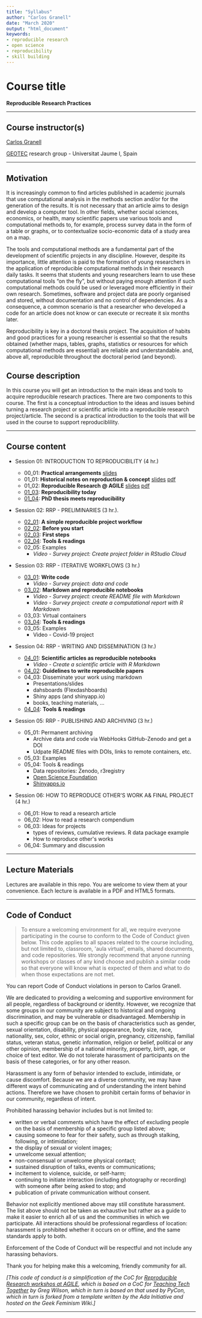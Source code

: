 ```yaml
---
title: "Syllabus"
author: "Carlos Granell"
date: "March 2020"
output: "html_document"
keywords:
- reproducible research
- open science
- reproducibility
- skill building
---
```



# Course title

**Reproducible Research Practices**

---

## Course instructor(s)
[Carlos Granell](http://carlosgranell.eu) 

[GEOTEC](http://geotec.uji.es/) research group - Universitat Jaume I, Spain

---

## Motivation 

It is increasingly common to find articles published in academic journals that use computational analysis in the methods section and/or for the generation of the results. It is not necessary that an article aims to design and develop a computer tool. In other fields, whether social sciences, economics, or health, many scientific papers use various tools and computational methods to, for example, process survey data in the form of a table or graphs, or to contextualize socio-economic data of a study area on a map.

The tools and computational methods are a fundamental part of the development of scientific projects in any discipline. However, despite its importance, little attention is paid to the formation of young researchers in the application of reproducible computational methods in their research daily tasks. It seems that students and young researchers learn to use these computational tools “on the fly”, but without paying enough attention if such computational methods could be used or leveraged more efficiently in their own research. Sometimes, software and project data are poorly organised and stored, without documentation and no control of dependencies. As a consequence, a common scenario is that a researcher who developed a code for an article does not know or can execute or recreate it six months later.

Reproducibility is key in a doctoral thesis project. The acquisition of habits and good practices for a young researcher is essential so that the results obtained (whether maps, tables, graphs, statistics or resources for which computational methods are essential) are reliable and understandable. and, above all, reproducible throughout the doctoral period (and beyond).

## Course description

In this course you will get an introduction to the main ideas and tools to acquire reproducible research practices. There are two components to this course. The first is a conceptual introduction to the ideas and issues behind  turning a research project or scientific article into a reproducible research project/article. The second is a practical introduction to the tools that will be used in the course to support reproduciblility. 

---

## Course content

* Session 01: INTRODUCTION TO REPRODUCIBILITY (4 hr.)
  * 00_01: **Practical arrangements** [slides](http://www3.uji.es/~canut/rrp20/00_01.html)
  * 01_01: **Historical notes on reproduction & concept** [slides](http://www3.uji.es/~canut/rrp20/01_01.html) [pdf](http://www3.uji.es/~canut/rrp20/01_01.pdf)
  * 01_02: **Reproducible Research @ AGILE** [slides](http://www3.uji.es/~canut/rrp20/01_02.html) [pdf]((http://www3.uji.es/~canut/rrp20/01_02.pdf))
  * [01_03](http://www3.uji.es/~canut/rrp20/01_03.html): **Reproducibility today**
  * [01_04](http://www3.uji.es/~canut/rrp20/01_04.html): **PhD thesis meets reproducibility**

* Session 02: RRP - PRELIMINARIES (3 hr.).
  * [02_01](http://www3.uji.es/~canut/rrp20/02_01.html): **A simple reproducible project workflow** 
  * [02_02](http://www3.uji.es/~canut/rrp20/02_02.html): **Before you start** 
  * [02_03](http://www3.uji.es/~canut/rrp20/02_03.html): **First steps**
  * [02_04](http://www3.uji.es/~canut/rrp20/02_04.html): **Tools & readings**
  * 02_05: Examples
    * _Video - Survey project: Create project folder in RStudio Cloud_
  
* Session 03: RRP - ITERATIVE WORKFLOWS (3 hr.)
  * [03_01](http://www3.uji.es/~canut/rrp20/03_01.html): **Write code**
      * _Video - Survey project: data and code_
  * [03_02](http://www3.uji.es/~canut/rrp20/03_02.html): **Markdown and reproducible notebooks**
      * _Video - Survey project: create README file with Markdown_
      * _Video - Survey project: create a computational report with R Markdown_
  * 03_03: Virtual containers
  * [03_04](http://www3.uji.es/~canut/rrp20/03_04.html): **Tools & readings**
  * 03_05: Examples
    * Video - Covid-19 project
  
* Session 04: RRP - WRITING AND DISSEMINATION (3 hr.)
  * [04_01](http://www3.uji.es/~canut/rrp20/04_01.html): **Scientific articles as reproducible notebooks**
    * _Video - Create a scientific article with R Markdown_
  * [04_02](http://www3.uji.es/~canut/rrp20/04_02.html): **Guidelines to write reproducible papers**
  * 04_03: Disseminate your work using markdown
    * Presentations/slides
    * dahsboards (Flexdashboards)
    * Shiny apps (and shinyapp.io)
    * books, teaching materials, ...
  * [04_04](http://www3.uji.es/~canut/rrp20/04_04.html): **Tools & readings**

* Session 05: RRP - PUBLISHING AND ARCHIVING (3 hr.)
  * 05_01: Permanent archiving
    * Archive data and code via WebHooks GitHub-Zenodo and get a DOI
    * Udpate README files with DOIs, links to remote containers, etc.
  * 05_03: Examples
  * 05_04: Tools & readings
    * Data repositories: Zenodo, r3registry
    * [Open Science Foundation](https://osf.io/)
    * [Shinyapps.io](https://www.shinyapps.io/)

* Session 06: HOW TO REPRODUCE OTHER'S WORK A& FINAL PROJECT (4 hr.)
  * 06_01: How to read a research article
  * 06_02: How to read a research compendium
  * 06_03: Ideas for projects
    * types of reviews, cumulative reviews. R data package example
    * How to reproduce other's works
  * 06_04: Summary and discussion

---

## Lecture Materials

Lectures are available in this repo. You are welcome to view them at your convenience. Each lecture is available in a PDF and HTML5 formats. 

---


## Code of Conduct

> To ensure a welcoming environment for all, we require everyone participating in the course to conform to the Code of Conduct given below. This code applies to all spaces related to the course including, but not limited to, classroom, 'aula virtual', emails, shared documents, and code repositories. We strongly recommend that anyone running workshops or classes of any kind choose and publish a similar code so that everyone will know what is expected of them and what to do when those expectations are not met.

You can report Code of Conduct violations in person to Carlos Granell.

We are dedicated to providing a welcoming and supportive environment for all people, regardless of background or identity. However, we recognize that some groups in our community are subject to historical and ongoing discrimination, and may be vulnerable or disadvantaged. Membership in such a specific group can be on the basis of characteristics such as gender, sexual orientation, disability, physical appearance, body size, race, nationality, sex, color, ethnic or social origin, pregnancy, citizenship, familial status, veteran status, genetic information, religion or belief, political or any other opinion, membership of a national minority, property, birth, age, or choice of text editor. We do not tolerate harassment of participants on the basis of these categories, or for any other reason.

Harassment is any form of behavior intended to exclude, intimidate, or cause discomfort. Because we are a diverse community, we may have different ways of communicating and of understanding the intent behind actions. Therefore we have chosen to prohibit certain forms of behavior in our community, regardless of intent.

Prohibited harassing behavior includes but is not limited to:

- written or verbal comments which have the effect of excluding people on the basis of membership of a specific group listed above;
- causing someone to fear for their safety, such as through stalking, following, or intimidation;
- the display of sexual or violent images;
- unwelcome sexual attention;
- non-consensual or unwelcome physical contact;
- sustained disruption of talks, events or communications;
- incitement to violence, suicide, or self-harm;
- continuing to initiate interaction (including photography or recording) with someone after being asked to stop; and
- publication of private communication without consent.

Behavior not explicitly mentioned above may still constitute harassment. The list above should not be taken as exhaustive but rather as a guide to make it easier to enrich all of us and the communities in which we participate.
All interactions should be professional regardless of location: harassment is prohibited whether it occurs on or offline, and the same standards apply to both.

Enforcement of the Code of Conduct will be respectful and not include any harassing behaviors.

Thank you for helping make this a welcoming, friendly community for all.

_[This code of conduct is a simplification of the CoC for [Reproducible Research workshos at AGILE](https://o2r.info/reproducible-agile/), which is based on a CoC for [Teaching Tech Together](http://teachtogether.tech/) by Greg Wilson, which in turn is based on that used by PyCon, which in turn is forked from a template written by the Ada Initiative and hosted on the Geek Feminism Wiki.]_

---

